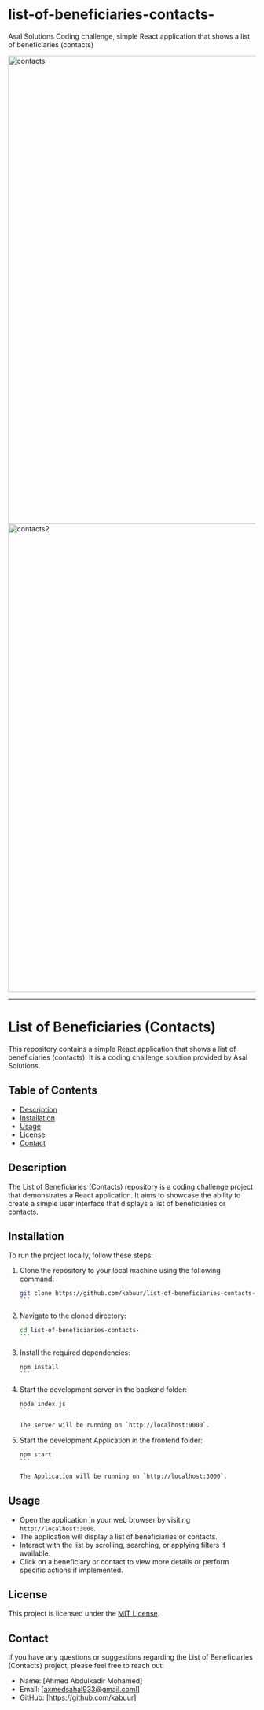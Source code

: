 # list-of-beneficiaries-contacts-
Asal Solutions Coding challenge, simple React application that shows a list of beneficiaries (contacts)

<img width="951" alt="contacts" src="https://github.com/kabuur/list-of-beneficiaries-contacts-/assets/99600215/289f4a3b-195a-4e48-8440-04d00310f865">


<img width="952" alt="contacts2" src="https://github.com/kabuur/list-of-beneficiaries-contacts-/assets/99600215/39d81a4d-f1a9-4a2a-bd86-78423b2380e3">

---

# List of Beneficiaries (Contacts)

This repository contains a simple React application that shows a list of beneficiaries (contacts). It is a coding challenge solution provided by Asal Solutions.

## Table of Contents

- [Description](#description)
- [Installation](#installation)
- [Usage](#usage)
- [License](#license)
- [Contact](#contact)

## Description

The List of Beneficiaries (Contacts) repository is a coding challenge project that demonstrates a React application. It aims to showcase the ability to create a simple user interface that displays a list of beneficiaries or contacts.

## Installation

To run the project locally, follow these steps:

1. Clone the repository to your local machine using the following command:

   ````bash
   git clone https://github.com/kabuur/list-of-beneficiaries-contacts-.git
   ```

2. Navigate to the cloned directory:

   ````bash
   cd list-of-beneficiaries-contacts-
   ```

3. Install the required dependencies:

   ````bash
   npm install
   ```

4. Start the development server in the backend folder:

   ````bash
   node index.js
   ```

   The server will be running on `http://localhost:9000`.

5. Start the development Application  in the frontend folder:

   ````bash
   npm start
   ```

   The Application will be running on `http://localhost:3000`.

## Usage

- Open the application in your web browser by visiting `http://localhost:3000`.
- The application will display a list of beneficiaries or contacts.
- Interact with the list by scrolling, searching, or applying filters if available.
- Click on a beneficiary or contact to view more details or perform specific actions if implemented.



## License

This project is licensed under the [MIT License](LICENSE).

## Contact

If you have any questions or suggestions regarding the List of Beneficiaries (Contacts) project, please feel free to reach out:

- Name: [Ahmed Abdulkadir Mohamed]
- Email: [axmedsahal933@gmail.coml]
- GitHub: [https://github.com/kabuur]



